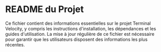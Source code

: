 # README du Projet

Ce fichier contient des informations essentielles sur le projet Terminal Velocity, y compris les instructions d'installation, les dépendances et les guides d'utilisation. La mise à jour régulière de ce fichier est nécessaire pour garantir que les utilisateurs disposent des informations les plus récentes.
